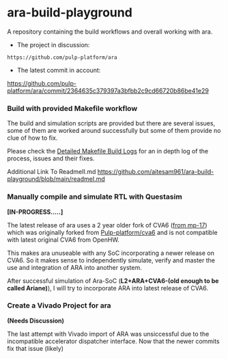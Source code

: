 # ara-build-playground
A repository containing the build workflows and overall working with ara.

- The project in discussion: 
```
https://github.com/pulp-platform/ara
```
- The latest commit in account:

https://github.com/pulp-platform/ara/commit/2364635c379397a3bfbb2c9cd66720b86be41e29

### Build with provided Makefile workflow
The build and simulation scripts are provided but there are several issues, some of them are worked around successfully but some of them provide no clue of how to fix. 

Please check the [Detailed Makefile Build Logs](https://github.com/aitesam961/ara-build-playground/blob/main/readmeI.md) for an in depth log of the process, issues and their fixes.

Additional Link To ReadmeII.md
https://github.com/aitesam961/ara-build-playground/blob/main/readmeI.md


### Manually compile and simulate RTL with Questasim

**[IN-PROGRESS.....]**



The latest release of ara uses a 2 year older fork of CVA6 ([from mp-17](https://github.com/mp-17/cva6)) which was originally forked from [Pulp-platform/cva6](https://github.com/pulp-platform/cva6) and is not compatible with latest original CVA6 from OpenHW.

This makes ara unuseable with any SoC incorporating a newer release on CVA6. So it makes sense to independently simulate, verify and master the use and integration of ARA into another system.

After successful simulation of Ara-SoC (**L2+ARA+CVA6-(old enough to be called Ariane)**), I will try to incorporate ARA into latest release of CVA6.

### Create a Vivado Project for ara
**(Needs Discussion)**

The last attempt with Vivado import of ARA was unsiccessful due to the incompatible accelerator dispatcher interface. Now that the newer commits fix that issue (likely)